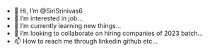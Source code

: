 - 👋 Hi, I’m @SiriSrinivas6
- 👀 I’m interested in job...
- 🌱 I’m currently learning new things...
- 💞️ I’m looking to collaborate on hiring companies of 2023 batch...
- 📫 How to reach me through linkedin github etc...

<!---
SiriSrinivas6/SiriSrinivas6 is a ✨ special ✨ repository because its `README.md` (this file) appears on your GitHub profile.
You can click the Preview link to take a look at your changes.
--->
